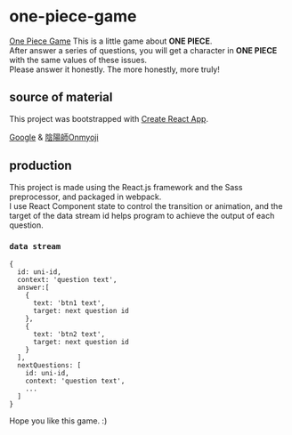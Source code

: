 # one-piece-game
[One Piece Game](https://james814.github.io/one-piece-game/)
This is a little game about **ONE PIECE**.<br>
After answer a series of questions, you will get a character in **ONE PIECE** with the same values of these issues.<br>
Please answer it honestly. The more honestly, more truly!

## source of material

This project was bootstrapped with [Create React App](https://github.com/facebook/create-react-app).

[Google](https://www.google.com.tw/imghp?hl=zh-TW&tab=wi&authuser=0) & [陰陽師Onmyoji](https://www.onmyojigame.com/zh/index.html)

## production

This project is made using the React.js framework and the Sass preprocessor, and packaged in webpack.<br>
I use React Component state to control the transition or animation, and the target of the data stream id helps program to achieve the output of each question.

### `data stream`
```
{
  id: uni-id,
  context: 'question text',
  answer:[
    {
      text: 'btn1 text',
      target: next question id
    },
    {
      text: 'btn2 text',
      target: next question id
    }
  ],
  nextQuestions: [
    id: uni-id,
    context: 'question text',
    ...
  ]
}
```

Hope you like this game. :)